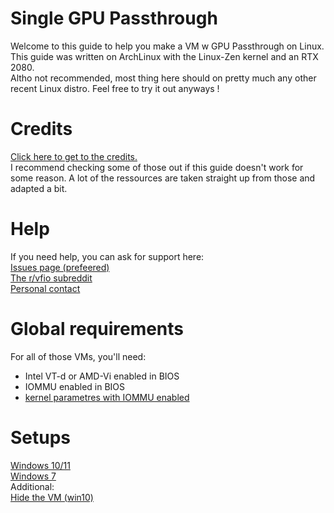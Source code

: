 # Single GPU Passthrough
Welcome to this guide to help you make a VM w GPU Passthrough on Linux.<br>
This guide was written on ArchLinux with the Linux-Zen kernel and an RTX 2080.<br>
Altho not recommended, most thing here should on pretty much any other recent Linux distro. Feel free to try it out anyways !

# Credits
[Click here to get to the credits.](CREDITS.md)<br>
I recommend checking some of those out if this guide doesn't work for some reason. A lot of the ressources are taken straight up from those and adapted a bit.

# Help
If you need help, you can ask for support here:<br>
[Issues page (prefeered)](https://github.com/nixuge/Single_GPU_Passthrough/Issues)<br>
[The r/vfio subreddit](https://reddit.com/r/vfio)<br>
[Personal contact](https://nixuge.me)<br>

# Global requirements
For all of those VMs, you'll need:
- Intel VT-d or AMD-Vi enabled in BIOS
- IOMMU enabled in BIOS
- [kernel parametres with IOMMU enabled](Global/IOMMU.md)

# Setups
[Windows 10/11](Windows%2010.md)<br>
[Windows 7](Windows%207.md)<br>
Additional:<br>
[Hide the VM (win10)](Hide/README.md)
